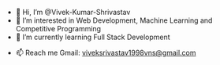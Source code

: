 - 👋 Hi, I’m @Vivek-Kumar-Shrivastav
- 👀 I’m interested in Web Development, Machine Learning and Competitive Programming
- 🌱 I’m currently learning Full Stack Development
<!-- - 💞️ I’m looking to collaborate on ... -->
- 📫 Reach me Gmail: viveksrivastav1998vns@gmail.com

<!---
Vivek-Kumar-Shrivastav/Vivek-Kumar-Shrivastav is a ✨ special ✨ repository because its `README.md` (this file) appears on your GitHub profile.
You can click the Preview link to take a look at your changes.
--->
